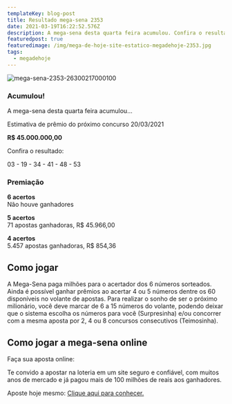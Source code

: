 ```yaml
---
templateKey: blog-post
title: Resultado mega-sena 2353
date: 2021-03-19T16:22:52.576Z
description: A mega-sena desta quarta feira acumulou. Confira o resultado.
featuredpost: true
featuredimage: /img/mega-de-hoje-site-estatico-megadehoje-2353.jpg
tags:
  - megadehoje
---
```



![mega-sena-2353-26300217000100](/img/mega-de-hoje-site-estatico-megadehoje-2353.jpg "megadehoje-megasena-2353")

### Acumulou! 

A mega-sena desta quarta feira acumulou...

Estimativa de prêmio do próximo concurso 20/03/2021

**R$ 45.000.000,00**

Confira o resultado: 

03 - 19 - 34 - 41 - 48 - 53

### Premiação

**6 acertos**\
Não houve ganhadores

**5 acertos**\
71 apostas ganhadoras, R$ 45.966,00

**4 acertos**\
5.457 apostas ganhadoras, R$ 854,36

## **Como jogar**

A Mega-Sena paga milhões para o acertador dos 6 números sorteados. Ainda é possível ganhar prêmios ao acertar 4 ou 5 números dentre os 60 disponíveis no volante de apostas. Para realizar o sonho de ser o próximo milionário, você deve marcar de 6 a 15 números do volante, podendo deixar que o sistema escolha os números para você (Surpresinha) e/ou concorrer com a mesma aposta por 2, 4 ou 8 concursos consecutivos (Teimosinha).

## **Como jogar a mega-sena online**

Faça sua aposta online:

Te convido a apostar na loteria em um site seguro e confiável, com muitos anos de mercado e já pagou mais de 100 milhões de reais aos ganhadores.

Aposte hoje mesmo: [Clique aqui para conhecer.](http://bit.ly/aposte-online)